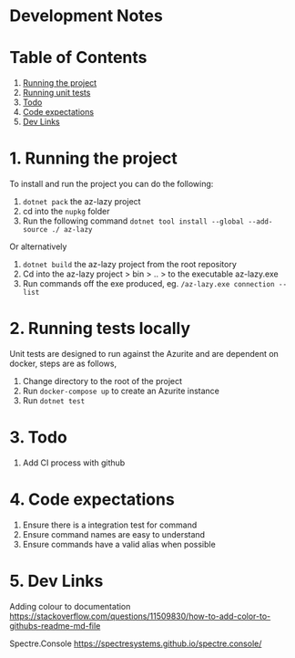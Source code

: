 # Development Notes

# Table of Contents
1. [Running the project](#runningproject)
2. [Running unit tests](#runningtests)
3. [Todo](#todo)
4. [Code expectations](#expectations)
5. [Dev Links](#devlinks)

# 1. Running the project <a name="runningproject"></a>

To install and run the project you can do the following:

1. `dotnet pack` the az-lazy project
2. cd into the `nupkg` folder
3. Run the following command `dotnet tool install --global --add-source ./ az-lazy`

Or alternatively

1. `dotnet build` the az-lazy project from the root repository
2. Cd into the az-lazy project > bin > .. > to the executable az-lazy.exe
3. Run commands off the exe produced, eg. `/az-lazy.exe connection --list`

# 2. Running tests locally <a name="runningtests"></a>

Unit tests are designed to run against the Azurite and are dependent on docker, steps are as follows,

1. Change directory to the root of the project
2. Run `docker-compose up` to create an Azurite instance
3. Run `dotnet test`

# 3. Todo <a name="todo"></a>

1. Add CI process with github

# 4. Code expectations <a name="expectations"></a>

1. Ensure there is a integration test for command
2. Ensure command names are easy to understand
3. Ensure commands have a valid alias when possible

# 5. Dev Links <a name="devlinks"></a>

Adding colour to documentation
https://stackoverflow.com/questions/11509830/how-to-add-color-to-githubs-readme-md-file

Spectre.Console
https://spectresystems.github.io/spectre.console/